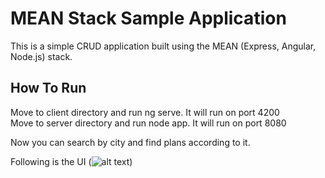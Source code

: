 # MEAN Stack Sample Application

This is a simple CRUD application built using the MEAN (Express, Angular, Node.js) stack.

## How To Run
Move to client directory and run ng serve. It will run on port 4200 <br />
Move to server directory and run node app. It will run on port 8080 <br />

Now you can search by city and find plans according to it.<br />

Following is the UI
(![alt text](https://github.com/mkadve/travel-plans/blob/main/image.jpg?raw=true))